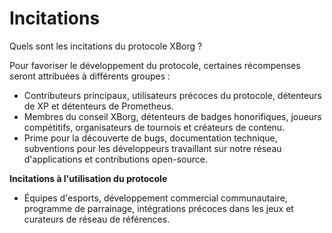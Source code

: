 # Incitations

Quels sont les incitations du protocole XBorg ?

Pour favoriser le développement du protocole, certaines récompenses seront attribuées à différents groupes :

- Contributeurs principaux, utilisateurs précoces du protocole, détenteurs de XP et détenteurs de Prometheus.
- Membres du conseil XBorg, détenteurs de badges honorifiques, joueurs compétitifs, organisateurs de tournois et créateurs de contenu.
- Prime pour la découverte de bugs, documentation technique, subventions pour les développeurs travaillant sur notre réseau d'applications et contributions open-source.

**Incitations à l'utilisation du protocole**

- Équipes d'esports, développement commercial communautaire, programme de parrainage, intégrations précoces dans les jeux et curateurs de réseau de références.